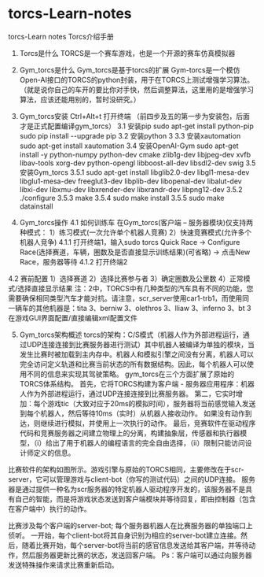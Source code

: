 # torcs-Learn-notes
torcs-Learn notes
Torcs介绍手册

1.	Torcs是什么
TORCS是一个赛车游戏，也是一个开源的赛车仿真模拟器

2.	Gym_torcs是什么
Gym_torcs是基于torcs的扩展
Gym-torcs是一个模仿Open-AI接口的TORCS的python封装，用于在TORCS上测试增强学习算法。
（就是说你自己的车开的要比你对手快，然后调整算法，这里用的是增强学习算法，应该还能用别的，暂时没研究。）

3.	Gym_torcs安装
Ctrl+Alt+t 打开终端 （前四步及五的第一步为安装包，后面才是正式配置编译gym_torcs）
3.1	安装pip
sudo apt-get install python-pip
sudo pip install --upgrade pip
3.2	安装python 3
3.3	安装xautomation
sudo apt-get install xautomation
3.4	安装OpenAI-Gym 
sudo apt-get install -y python-numpy python-dev cmake zlib1g-dev libjpeg-dev xvfb libav-tools xorg-dev python-opengl libboost-all-dev libsdl2-dev swig
3.5	安装Gym_torcs
3.5.1	sudo apt-get install libglib2.0-dev libgl1-mesa-dev libglu1-mesa-dev freeglut3-dev libplib-dev libopenal-dev libalut-dev libxi-dev libxmu-dev libxrender-dev libxrandr-dev libpng12-dev 
3.5.2	./configure
3.5.3	make
3.5.4	sudo make install
3.5.5	sudo make datainstall

4.	Gym_torcs操作
4.1	如何训练车
在Gym_torcs(客户端 – 服务器模块)仅支持两种模式：
1）练习模式(一次允许单个机器人竞赛)
2）快速竞赛模式(允许多个机器人竞争)
4.1.1	打开终端1，输入sudo torcs
Quick Race -> Configure Race(选择赛道，车辆，圈数及是否直接显示训练结果)(可省略) -> 点击New Race，服务器等待
4.1.2	打开终端2
 
4.2	赛前配置
1）选择赛道
2）选择比赛参与者
3）确定圈数及公里数
4）正常模式/选择直接显示结果
注：2中，TORCS中有几种类型的汽车具有不同的功能，您需要确保相同类型汽车才能对抗。请注意，scr_server使用car1-trb1，而使用同一辆车的其他机器是：tita 3、berniw 3、olethros 3、lliaw 3、inferno 3、bt 3
在游戏GUI界面配置/直接编辑xml配置文件

5.	Gym_torcs架构概述
torcs的架构：C/S模式（机器人作为外部进程运行，通过UDP连接连接到比赛服务器进行测试）其中机器人被编译为单独的模块，当发生比赛时被加载到主内存中。机器人和模拟引擎之间没有分离，机器人可以完全访问定义轨道和比赛当前状态的所有数据结构。因此，每个机器人可以使用不同的信息来实现其驾驶策略。
gym_torcs在三个方面扩展了原始的TORCS体系结构。
首先，它将TORCS构建为客户端 - 服务器应用程序：机器人作为外部进程运行，通过UDP连接连接到比赛服务器。 
第二，它实时增加：每个游戏tic（大致对应于20ms的模拟时间），服务器将当前感觉输入发送到每个机器人，然后等待10ms（实时）从机器人接收动作。 如果没有动作到达，则继续进行模拟，并使用上一次执行的动作。 
最后，竞赛软件在驱动程序代码和竞赛服务器之间建立物理上的分离，构建抽象层，传感器和执行器模型，（i）给出了用于机器人的编程语言的完全自由选择，（ii）限制只能访问设计师定义的信息。
 
比赛软件的架构如图所示。游戏引擎与原始的TORCS相同，主要修改在于scr-server，它可以管理游戏与client-bot（你写的测试代码）之间的UDP连接。
服务器是通过提供一种名为scr服务器的特定机器人驱动程序开发的，该服务器不是具有自己的智能，而是将游戏状态发送到客户端模块并等待回复，即由控制器（包含在客户端中）执行的动作。

比赛涉及每个客户端的server-bot; 每个服务器机器人在比赛服务器的单独端口上侦听。
一开始，每个client-bot将其自身识别为相应的server-bot建立连接。然后，随着比赛开始，每个server-bot将当前的感官信息发送给其客户端，并等待动作，然后服务器更新比赛的状态，发送回客户端。
Ps：客户端可以通过向服务器发送特殊操作来请求比赛重新启动。


